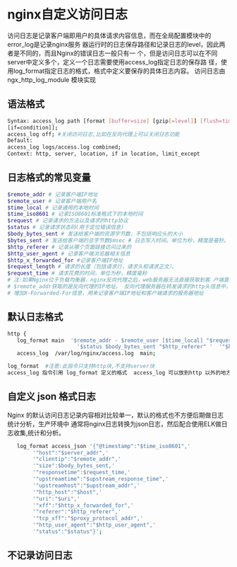 # nginx自定义访问日志

访问日志是记录客户端即用户的具体请求内容信息，而在全局配置模块中的error_log是记录nginx服务
器运行时的日志保存路径和记录日志的level，因此两者是不同的，而且Nginx的错误日志一般只有一
个，但是访问日志可以在不同server中定义多个，定义一个日志需要使用access_log指定日志的保存路
径，使用log_format指定日志的格式，格式中定义要保存的具体日志内容。
访问日志由 ngx_http_log_module 模块实现

## 语法格式
```bash
Syntax: access_log path [format [buffer=size] [gzip[=level]] [flush=time] 
[if=condition]];
access_log off; #关闭访问日志,比如在反向代理上可以关闭日志功能
Default: 
access_log logs/access.log combined;
Context: http, server, location, if in location, limit_except

```

## 日志格式的常见变量
```bash
$remote_addr # 记录客户端IP地址
$remote_user # 记录客户端用户名
$time_local # 记录通用的本地时间
$time_iso8601 # 记录ISO8601标准格式下的本地时间
$request # 记录请求的方法以及请求的http协议
$status # 记录请求状态码(用于定位错误信息)
$body_bytes_sent # 发送给客户端的资源字节数，不包括响应头的大小
$bytes_sent # 发送给客户端的总字节数$msec # 日志写入时间。单位为秒，精度是毫秒。
$http_referer # 记录从哪个页面链接访问过来的
$http_user_agent # 记录客户端浏览器相关信息
$http_x_forwarded_for #记录客户端IP地址
$request_length # 请求的长度（包括请求行，请求头和请求正文）。
$request_time # 请求花费的时间，单位为秒，精度毫秒
# 注:如果Nginx位于负载均衡器，nginx反向代理之后，web服务器无法直接获取到客 户端真实的IP地址。
# $remote_addr获取的是反向代理的IP地址。 反向代理服务器在转发请求的http头信息中，
# 增加X-Forwarded-For信息，用来记录客户端IP地址和客户端请求的服务器地址
```


## 默认日志格式
```bash
http {
   log_format main  '$remote_addr - $remote_user [$time_local] "$request" '
                      '$status $body_bytes_sent "$http_referer" '  '"$http_user_agent" "$http_x_forwarded_for"';
   access_log  /var/log/nginx/access.log  main;

log_format  #注意:此指令只支持http块,不支持server块
access_log 指令引用 log_format 定义的格式  access_log 可以放到http 以外的地方


```


##  自定义 json 格式日志

Nginx 的默认访问日志记录内容相对比较单一，默认的格式也不方便后期做日志统计分析，生产环境中
通常将nginx日志转换为json日志，然后配合使用ELK做日志收集,统计和分析。

```bash
   log_format access_json '{"@timestamp":"$time_iso8601",'
        '"host":"$server_addr",'
        '"clientip":"$remote_addr",'
        '"size":$body_bytes_sent,'
        '"responsetime":$request_time,'
        '"upstreamtime":"$upstream_response_time",'
        '"upstreamhost":"$upstream_addr",'   
        '"http_host":"$host",'
        '"uri":"$uri",'
        '"xff":"$http_x_forwarded_for",'
        '"referer":"$http_referer",'
        '"tcp_xff":"$proxy_protocol_addr",'
        '"http_user_agent":"$http_user_agent",'
        '"status":"$status"}';

```


## 不记录访问日志

```bash

```